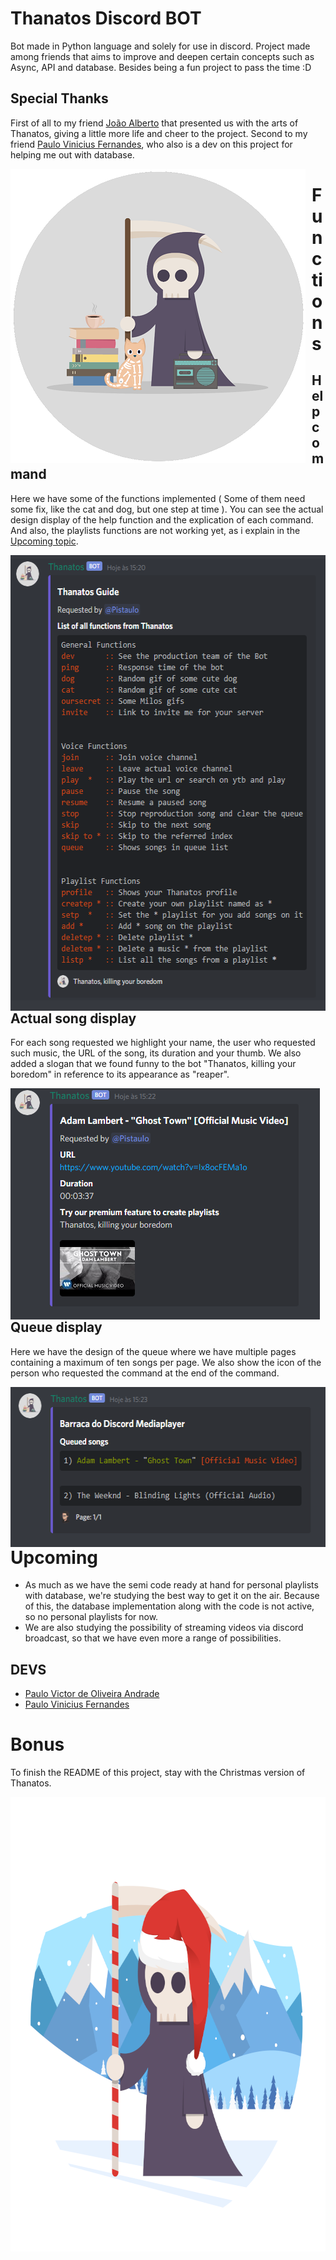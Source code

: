 # Thanatos Discord BOT
Bot made in Python language and solely for use in discord. Project made among friends that aims to improve and deepen certain concepts such as Async, API and database. Besides being a fun project to pass the time :D

## Special Thanks
First of all to my friend [João Alberto](https://github.com/joaoalbertos) that presented us with the arts of Thanatos, giving a little more life and cheer to the project.
Second to my friend [Paulo Vinicius Fernandes](https://github.com/pvfls), who also is a dev on this project for helping me out with database.


<img width="472" height="471" align="center" style="float: left; margin: 0 10px 0 0;" alt="defaultThanatos" src="https://github.com/Pulho/ThanatosBOT/blob/master/img/defaultThanatosGIT.png">  

# Functions
## Help command
Here we have some of the functions implemented ( Some of them need some fix, like the cat and dog, but one step at time ). You can see the actual design display of the help function and the explication of each command. And also, the playlists functions are not working yet, as i explain in the [Upcoming topic](https://github.com/Pulho/ThanatosBOT#Upcoming).  


<img width="552" height="729" align="center" style="float: left; margin: 0 10px 0 0;" alt="helpFunctions" src="https://github.com/Pulho/ThanatosBOT/blob/master/img/helpFunctions.png"> 

## Actual song display
For each song requested we highlight your name, the user who requested such music, the URL of the song, its duration and your thumb. We also added a slogan that we found funny to the bot "Thanatos, killing your boredom" in reference to its appearance as "reaper".


<img width="495" height="370" align="center" style="float: left; margin: 0 10px 0 0;" alt="thanatosAudioDisplay" src="https://github.com/Pulho/ThanatosBOT/blob/master/img/thanatosAudioDisplay.png">  

## Queue display
Here we have the design of the queue where we have multiple pages containing a maximum of ten songs per page. We also show the icon of the person who requested the command at the end of the command.


<img width="550" height="256" align="bottom" style="float: left; margin: 0 10px 0 0;" alt="queueDisplay" src="https://github.com/Pulho/ThanatosBOT/blob/master/img/queueDisplay.png">  

# Upcoming
* As much as we have the semi code ready at hand for personal playlists with database, we're studying the best way to get it on the air. Because of this, the database implementation along with the code is not active, so no personal playlists for now.
* We are also studying the possibility of streaming videos via discord broadcast, so that we have even more a range of possibilities.

## DEVS
* [Paulo Victor de Oliveira Andrade](https://github.com/Pulho)
* [Paulo Vinicius Fernandes](https://github.com/pvfls)

# Bonus 
To finish the README of this project, stay with the Christmas version of Thanatos.

<img width="745" height="727" align="bottom" style="float: left; margin: 0 10px 0 0;" alt="santaThanatos" src="https://github.com/Pulho/ThanatosBOT/blob/master/img/santaThanatosGIT.png">  
